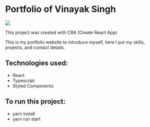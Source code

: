 # Portfolio of Vinayak Singh

<img src ="https://res.cloudinary.com/dtjjgiitl/image/upload/q_auto:good,f_auto,fl_progressive/v1753426457/jpsy52w2gmhpiac8gbhl.jpg" />
 
This project was created with CRA (Create React App)

This is my portfolio website to introduce myself, here I put my skills, projects, and contact details.

## Technologies used:
- React
- Typescript
- Styled Components
 
## To run this project:
- yarn install
- yarn run start